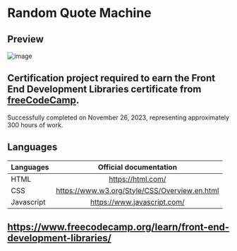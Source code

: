 # Random Quote Machine

## Preview
![image](https://github.com/buenodeandrade/fcc-random-quote-machine/assets/147355115/aaed2d40-07ff-4b03-bf48-cc6a83f56569)
## Certification project required to earn the Front End Development Libraries certificate from [freeCodeCamp](https://www.freecodecamp.org/).
Successfully completed on November 26, 2023, representing approximately 300 hours of work.

## Languages
| Languages  | Official documentation                        |
|------------|:---------------------------------------------:|
| HTML       | https://html.com/                             |
| CSS        | https://www.w3.org/Style/CSS/Overview.en.html |
| Javascript | https://www.javascript.com/                   |

## https://www.freecodecamp.org/learn/front-end-development-libraries/
